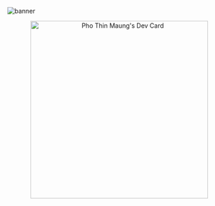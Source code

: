 ![banner](https://data.burmesedate.org/images/ghh.png)


<div align="center">
  <a href="https://app.daily.dev/phothinmg"><img src="https://api.daily.dev/devcards/c639615aa2ed4f72ac448fcbfa8fbb9a.png?r=6nc" width="400" alt="Pho Thin Maung's Dev Card"/></a>
</div>


